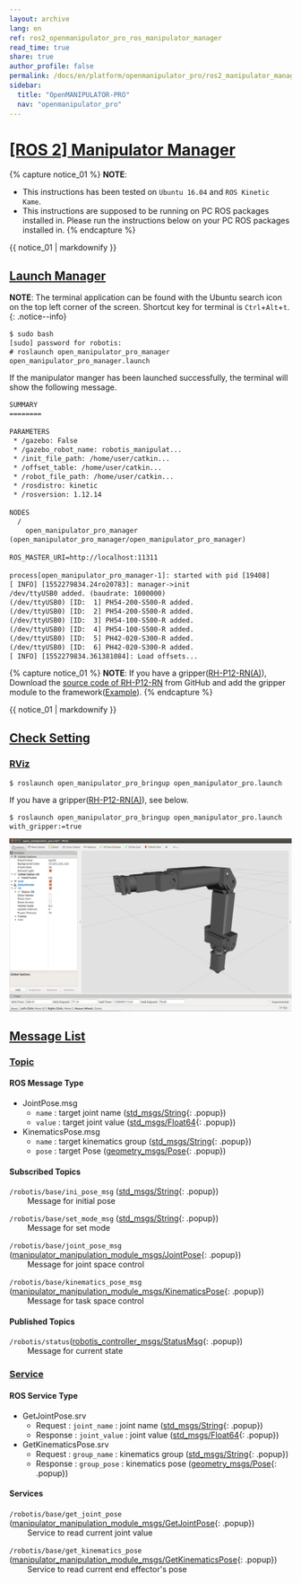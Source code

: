 ```yaml
---
layout: archive
lang: en
ref: ros2_openmanipulator_pro_ros_manipulator_manager
read_time: true
share: true
author_profile: false
permalink: /docs/en/platform/openmanipulator_pro/ros2_manipulator_manager/
sidebar:
  title: "OpenMANIPULATOR-PRO"
  nav: "openmanipulator_pro"
---
```


# [[ROS 2] Manipulator Manager](#ros-manipulator-manager)

{% capture notice_01 %}
**NOTE**:
- This instructions has been tested on `Ubuntu 16.04` and `ROS Kinetic Kame`.
- This instructions are supposed to be running on PC ROS packages installed in. Please run the instructions below on your PC ROS packages installed in.
{% endcapture %}
<div class="notice--info">{{ notice_01 | markdownify }}</div>

## [Launch Manager](#launch-manager)

**NOTE**: The terminal application can be found with the Ubuntu search icon on the top left corner of the screen. Shortcut key for terminal is `Ctrl`+`Alt`+`t`.
{: .notice--info}

```
$ sudo bash
[sudo] password for robotis:   
# roslaunch open_manipulator_pro_manager open_manipulator_pro_manager.launch   
```

If the manipulator manger has been launched successfully, the terminal will show the following message.

```
SUMMARY
========

PARAMETERS
 * /gazebo: False
 * /gazebo_robot_name: robotis_manipulat...
 * /init_file_path: /home/user/catkin...
 * /offset_table: /home/user/catkin...
 * /robot_file_path: /home/user/catkin...
 * /rosdistro: kinetic
 * /rosversion: 1.12.14

NODES
  /
    open_manipulator_pro_manager (open_manipulator_pro_manager/open_manipulator_pro_manager)

ROS_MASTER_URI=http://localhost:11311

process[open_manipulator_pro_manager-1]: started with pid [19408]
[ INFO] [1552279834.24ro20783]: manager->init
/dev/ttyUSB0 added. (baudrate: 1000000)
(/dev/ttyUSB0) [ID:  1] PH54-200-S500-R added.
(/dev/ttyUSB0) [ID:  2] PH54-200-S500-R added.
(/dev/ttyUSB0) [ID:  3] PH54-100-S500-R added.
(/dev/ttyUSB0) [ID:  4] PH54-100-S500-R added.
(/dev/ttyUSB0) [ID:  5] PH42-020-S300-R added.
(/dev/ttyUSB0) [ID:  6] PH42-020-S300-R added.
[ INFO] [1552279834.361381084]: Load offsets...
```

{% capture notice_01 %}
**NOTE**:
If you have a gripper([RH-P12-RN(A)](/docs/en/platform/rh_p12_rna/)), Download the [source code of RH-P12-RN](https://github.com/ROBOTIS-GIT/RH-P12-RN.git) from GitHub and add the gripper module to the framework([Example](http://emanual.robotis.com/docs/en/software/robotis_framework_packages/tutorials/#tutorials)).
{% endcapture %}
<div class="notice--info">{{ notice_01 | markdownify }}</div>



## [Check Setting](#check-setting)
### [RViz](#rviz)
```
$ roslaunch open_manipulator_pro_bringup open_manipulator_pro.launch
```

If you have a gripper([RH-P12-RN(A)](/docs/en/platform/rh_p12_rna/)), see below.
```
$ roslaunch open_manipulator_pro_bringup open_manipulator_pro.launch with_gripper:=true
```
![](/assets/images/platform/openmanipulator_pro/rviz.png)

## [Message List](#message-list)
### [Topic](#topic)

#### ROS Message Type
* JointPose.msg   
  * `name` : target joint name ([std_msgs/String]{: .popup})    
  * `value` : target joint value ([std_msgs/Float64]{: .popup})    
* KinematicsPose.msg    
  * `name` : target kinematics group ([std_msgs/String]{: .popup})    
  * `pose` : target Pose ([geometry_msgs/Pose]{: .popup})   

#### Subscribed Topics
`/robotis/base/ini_pose_msg` ([std_msgs/String]{: .popup})    
&emsp;&emsp; Message for initial pose

`/robotis/base/set_mode_msg` ([std_msgs/String]{: .popup})    
&emsp;&emsp; Message for set mode

`/robotis/base/joint_pose_msg` ([manipulator_manipulation_module_msgs/JointPose]{: .popup})   
&emsp;&emsp; Message for joint space control

`/robotis/base/kinematics_pose_msg` ([manipulator_manipulation_module_msgs/KinematicsPose]{: .popup})   
&emsp;&emsp; Message for task space control

#### Published Topics
`/robotis/status`([robotis_controller_msgs/StatusMsg]{: .popup})    
&emsp;&emsp; Message for current state


### [Service](#service)

#### ROS Service Type   
* GetJointPose.srv   
  * Request : `joint_name` : joint name ([std_msgs/String]{: .popup})   
  * Response : `joint_value` : joint value ([std_msgs/Float64]{: .popup})   
* GetKinematicsPose.srv     
  * Request : `group_name` : kinematics group ([std_msgs/String]{: .popup})   
  * Response : `group_pose` : kinematics pose ([geometry_msgs/Pose]{: .popup})   

#### Services
`/robotis/base/get_joint_pose` ([manipulator_manipulation_module_msgs/GetJointPose]{: .popup})   
&emsp;&emsp; Service to read current joint value

`/robotis/base/get_kinematics_pose` ([manipulator_manipulation_module_msgs/GetKinematicsPose]{: .popup})   
&emsp;&emsp; Service to read current end effector's pose

[BOM]: /docs/en/popup/turtlbot3_bom/
[std_msgs/String]: /docs/en/popup/std_msgs_string/
[std_msgs/Float64]: /docs/en/popup/std_msgs_Float64_msg/
[geometry_msgs/Pose]: /docs/en/popup/geometry_msgs_Pose_msg/
[robotis_controller_msgs/StatusMsg]: /docs/en/popup/StatusMsg.msg/
[manipulator_manipulation_module_msgs/JointPose]: /docs/en/popup/JointPose.msg/
[manipulator_manipulation_module_msgs/KinematicsPose]: /docs/en/popup/KinematicsPose.msg/
[manipulator_manipulation_module_msgs/GetJointPose]: /docs/en/popup/GetJointPose.srv/
[manipulator_manipulation_module_msgs/GetKinematicsPose]: /docs/en/popup/GetKinematicsPose.srv/
